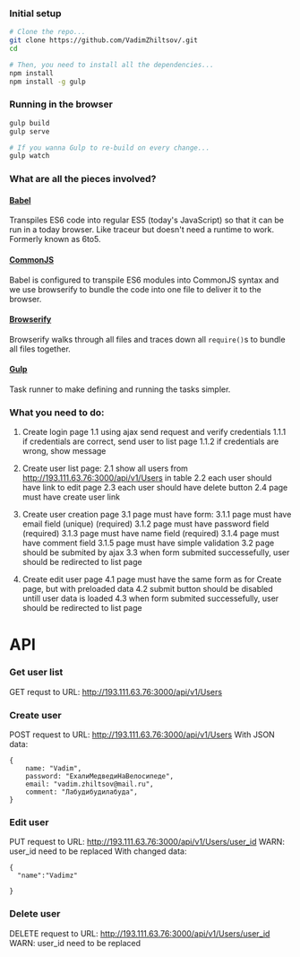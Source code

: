 
### Initial setup

```bash
# Clone the repo...
git clone https://github.com/VadimZhiltsov/.git
cd 

# Then, you need to install all the dependencies...
npm install
npm install -g gulp
```

### Running in the browser
```bash
gulp build
gulp serve

# If you wanna Gulp to re-build on every change...
gulp watch
```


### What are all the pieces involved?

#### [Babel]
Transpiles ES6 code into regular ES5 (today's JavaScript) so that it can be run in a today browser. Like traceur but doesn't need a runtime to work. Formerly known as 6to5.

#### [CommonJS]
Babel is configured to transpile ES6 modules into CommonJS syntax and we use browserify to bundle the code into one file to deliver it to the browser.

#### [Browserify]
Browserify walks through all files and traces down all `require()`s to bundle all files together.  

#### [Gulp]
Task runner to make defining and running the tasks simpler.

[ES6]: http://wiki.ecmascript.org/doku.php?id=harmony:specification_drafts
[Babel]: http://babeljs.io/
[CommonJS]: http://wiki.commonjs.org/wiki/CommonJS
[Browserify]: http://browserify.org/
[Gulp]: http://gulpjs.com/




### What you need to do:

1. Create login page
1.1 using ajax send request and verify credentials
1.1.1 if credentials are correct, send user to list page
1.1.2 if credentials are wrong, show message

2. Create user list page:
2.1 show all users from http://193.111.63.76:3000/api/v1/Users in table
2.2 each user should have link to edit page
2.3 each user should have delete button
2.4 page must have create user link

3. Create user creation page
3.1 page must have form:
3.1.1 page must have email field (unique) (required)
3.1.2 page must have password field (required)
3.1.3 page must have name field (required)
3.1.4 page must have comment field
3.1.5 page must have simple validation
3.2 page should be submited by ajax
3.3 when form submited successefully, user should be redirected to list page

4. Create edit user page
4.1 page must have the same form as for Create page, but with preloaded data
4.2 submit button should be disabled untill user data is loaded
4.3 when form submited successefully, user should be redirected to list page




# API

### Get user list
GET requst to URL: http://193.111.63.76:3000/api/v1/Users

### Create user
POST request to URL:
http://193.111.63.76:3000/api/v1/Users
With JSON data:
```
{
	name: "Vadim",
	password: "ЕхалиМедведиНаВелосипеде",
	email: "vadim.zhiltsov@mail.ru",
	comment: "Лабудибудилабуда",
}
```

### Edit user 
PUT request to URL:
http://193.111.63.76:3000/api/v1/Users/user_id
WARN: user_id need to be replaced
With changed data:
```
{
  "name":"Vadimz"

}
```

### Delete user 
DELETE request to URL:
http://193.111.63.76:3000/api/v1/Users/user_id
WARN: user_id need to be replaced



